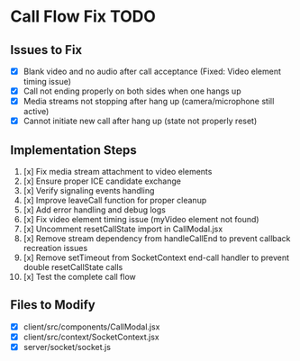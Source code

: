 # Call Flow Fix TODO

## Issues to Fix
- [x] Blank video and no audio after call acceptance (Fixed: Video element timing issue)
- [x] Call not ending properly on both sides when one hangs up
- [x] Media streams not stopping after hang up (camera/microphone still active)
- [x] Cannot initiate new call after hang up (state not properly reset)

## Implementation Steps
1. [x] Fix media stream attachment to video elements
2. [x] Ensure proper ICE candidate exchange
3. [x] Verify signaling events handling
4. [x] Improve leaveCall function for proper cleanup
5. [x] Add error handling and debug logs
6. [x] Fix video element timing issue (myVideo element not found)
7. [x] Uncomment resetCallState import in CallModal.jsx
8. [x] Remove stream dependency from handleCallEnd to prevent callback recreation issues
9. [x] Remove setTimeout from SocketContext end-call handler to prevent double resetCallState calls
10. [x] Test the complete call flow

## Files to Modify
- [x] client/src/components/CallModal.jsx
- [x] client/src/context/SocketContext.jsx
- [x] server/socket/socket.js
